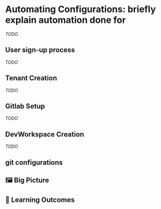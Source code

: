 # Automating Configurations: briefly explain automation done for
_TODO_

## User sign-up process

_TODO_

## Tenant Creation

_TODO_

## Gitlab Setup

_TODO_

## DevWorkspace Creation

_TODO_

## git configurations

## 🖼️ Big Picture

## 🔮 Learning Outcomes